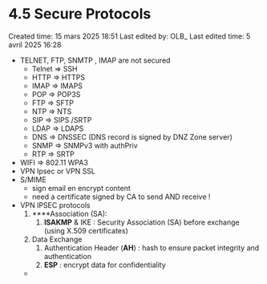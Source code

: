 # 4.5 Secure Protocols

Created time: 15 mars 2025 18:51
Last edited by: OLB_
Last edited time: 5 avril 2025 16:28

- TELNET, FTP, SNMTP , IMAP are not secured
    - Telnet ⇒ SSH
    - HTTP ⇒ HTTPS
    - IMAP ⇒ IMAPS
    - POP ⇒ POP3S
    - FTP ⇒ SFTP
    - NTP ⇒ NTS
    - SIP ⇒ SIPS /SRTP
    - LDAP ⇒ LDAPS
    - DNS ⇒ DNSSEC (DNS record is signed by DNZ Zone server)
    - SNMP ⇒ SNMPv3 with authPriv
    - RTP ⇒ SRTP
- WIFI ⇒  802.11 WPA3
- VPN Ipsec or VPN SSL
- S/MIME
    - sign email en encrypt content
    - need a certificate signed by CA to send AND receive !
- VPN IPSEC protocols
    1.  ****Association (SA):
        1. **ISAKMP**  & IKE : Security Association (SA) before exchange (using X.509 certificates)
    2.  Data Exchange 
        1. Authentication Header (**AH**) : hash to ensure packet integrity and authentication
        2. **ESP** :  encrypt data for confidentiality
    -